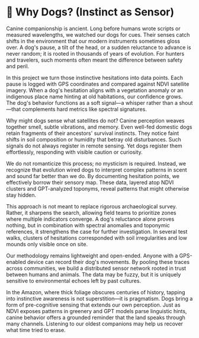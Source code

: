 # 🐾 Why Dogs? (Instinct as Sensor)

Canine companionship is ancient. Long before humans wrote scripts or measured wavelengths,
we watched our dogs for cues. Their senses catch shifts in the environment that our modern
instruments sometimes gloss over. A dog's pause, a tilt of the head, or a sudden reluctance
to advance is never random; it is rooted in thousands of years of evolution. For hunters and
travelers, such moments often meant the difference between safety and peril.

In this project we turn those instinctive hesitations into data points. Each pause is logged
with GPS coordinates and compared against NDVI satellite imagery. When a dog's hesitation aligns
with a vegetation anomaly or an indigenous place name hinting at old habitations, our confidence
grows. The dog's behavior functions as a soft signal—a whisper rather than a shout—that
complements hard metrics like spectral signatures.

Why might dogs sense what satellites do not? Canine perception weaves together smell, subtle
vibrations, and memory. Even well-fed domestic dogs retain fragments of their ancestors'
survival instincts. They notice faint shifts in soil composition or humidity that betray old
disturbances. Such signals do not always register in remote sensing. Yet dogs register them
effortlessly, responding with visible caution or curiosity.

We do not romanticize this process; no mysticism is required. Instead, we recognize that
evolution wired dogs to interpret complex patterns in scent and sound far better than we do. By
documenting hesitation points, we effectively borrow their sensory map. These data, layered
atop NDVI clusters and GPT-analyzed toponyms, reveal patterns that might otherwise stay hidden.

This approach is not meant to replace rigorous archaeological survey. Rather, it sharpens the
search, allowing field teams to prioritize zones where multiple indicators converge. A dog's
reluctance alone proves nothing, but in combination with spectral anomalies and toponymic
references, it strengthens the case for further investigation. In several test walks, clusters
of hesitations corresponded with soil irregularities and low mounds only visible once on site.

Our methodology remains lightweight and open-ended. Anyone with a GPS-enabled device can record
their dog's movements. By pooling these traces across communities, we build a distributed sensor
network rooted in trust between humans and animals. The data may be fuzzy, but it is uniquely
sensitive to environmental echoes left by past cultures.

In the Amazon, where thick foliage obscures centuries of history, tapping into instinctive
awareness is not superstition—it is pragmatism. Dogs bring a form of pre-cognitive sensing
that extends our own perception. Just as NDVI exposes patterns in greenery and GPT models parse
linguistic hints, canine behavior offers a grounded reminder that the land speaks through many
channels. Listening to our oldest companions may help us recover what time tried to erase.
